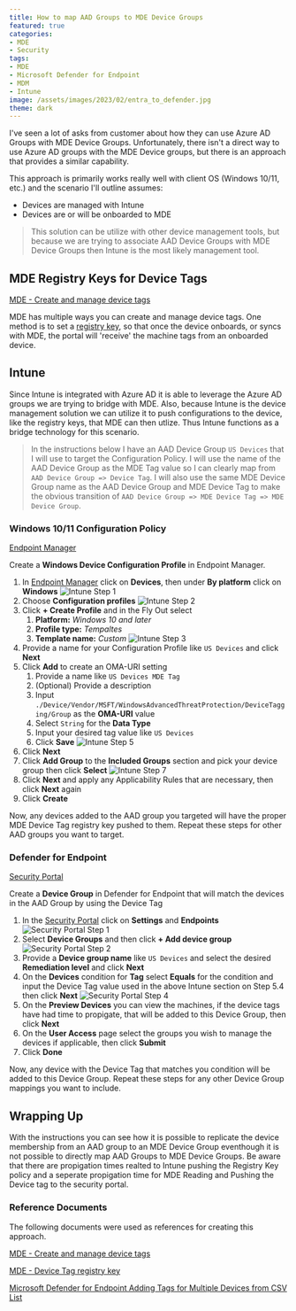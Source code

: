 ```yaml
---
title: How to map AAD Groups to MDE Device Groups
featured: true
categories:
- MDE
- Security
tags:
- MDE
- Microsoft Defender for Endpoint
- MDM
- Intune
image: /assets/images/2023/02/entra_to_defender.jpg
theme: dark
---
```

I've seen a lot of asks from customer about how they can use Azure AD Groups with MDE Device Groups. Unfortunately, there isn't a direct way to use Azure AD groups with the MDE Device groups, but there is an approach that provides a similar capability.
<!--more-->

This approach is primarily works really well with client OS (Windows 10/11, etc.) and the scenario I'll outline assumes:

- Devices are managed with Intune
- Devices are or will be onboarded to MDE

> This solution can be utilize with other device management tools, but because we are trying to associate AAD Device Groups with MDE Device Groups then Intune is the most likely management tool.

## MDE Registry Keys for Device Tags

[MDE - Create and manage device tags](https://learn.microsoft.com/en-us/microsoft-365/security/defender-endpoint/machine-tags?view=o365-worldwide)

MDE has multiple ways you can create and manage device tags. One method is to set a [registry key](https://learn.microsoft.com/en-us/microsoft-365/security/defender-endpoint/machine-tags?view=o365-worldwide#add-device-tags-by-setting-a-registry-key-value), so that once the device onboards, or syncs with MDE, the portal will 'receive' the machine tags from an onboarded device.

## Intune

Since Intune is integrated with Azure AD it is able to leverage the Azure AD groups we are trying to bridge with MDE. Also, because Intune is the device management solution we can utilize it to push configurations to the device, like the registry keys, that MDE can then utlize. Thus Intune functions as a bridge technology for this scenario.

>In the instructions below I have an AAD Device Group `US Devices` that I will use to target the Configuration Policy. I will use the name of the AAD Device Group as the MDE Tag value so I can clearly map from `AAD Device Group => Device Tag`. I will also use the same MDE Device Group name as the AAD Device Group and MDE Device Tag to make the obvious transition of `AAD Device Group => MDE Device Tag => MDE Device Group`.

### Windows 10/11 Configuration Policy

[Endpoint Manager](https://endpoint.microsoft.com)

Create a **Windows Device Configuration Profile** in Endpoint Manager.

1. In [Endpoint Manager](https://endpoint.microsoft.com) click on **Devices**, then under **By platform** click on **Windows**
    ![Intune Step 1](/assets/images/2023/02/Intune-Step1.png)
1. Choose **Configuration profiles**
    ![Intune Step 2](/assets/images/2023/02/Intune-Step2.png)
1. Click **+ Create Profile** and in the Fly Out select
    1. **Platform:** *Windows 10 and later*
    1. **Profile type:** *Tempaltes*
    1. **Template name:** *Custom*
    ![Intune Step 3](/assets/images/2023/02/Intune-Step3.png)
1. Provide a name for your Configuration Profile like `US Devices` and click **Next**
1. Click **Add** to create an OMA-URI setting
    1. Provide a name like `US Devices MDE Tag`
    1. (Optional) Provide a description
    1. Input `./Device/Vendor/MSFT/WindowsAdvancedThreatProtection/DeviceTagging/Group` as the **OMA-URI** value
    1. Select `String` for the **Data Type**
    1. Input your desired tag value like `US Devices`
    1. Click **Save**
    ![Intune Step 5](/assets/images/2023/02/Intune-Step5.png)
1. Click **Next**
1. Click **Add Group** to the **Included Groups** section and pick your device group then click **Select**
    ![Intune Step 7](/assets/images/2023/02/Intune-Step7.png)
1. Click **Next** and apply any Applicability Rules that are necessary, then click **Next** again
1. Click **Create**

Now, any devices added to the AAD group you targeted will have the proper MDE Device Tag registry key pushed to them. Repeat these steps for other AAD groups you want to target.

### Defender for Endpoint

[Security Portal](http://security.microsoft.com)

Create a **Device Group** in Defender for Endpoint that will match the devices in the AAD Group by using the Device Tag

1. In the [Security Portal](http://security.microsoft.com) click on **Settings** and **Endpoints**
    ![Security Portal Step 1](/assets/images/2023/02/security-step1.png)
1. Select **Device Groups** and then click **+ Add device group**
    ![Security Portal Step 2](/assets/images/2023/02/security-step2.png)
1. Provide a **Device group name** like `US Devices` and select the desired **Remediation level** and click **Next**
1. On the **Devices** condition for **Tag** select **Equals** for the condition and input the Device Tag value used in the above Intune section on Step 5.4 then click **Next**
    ![Security Portal Step 4](/assets/images/2023/02/security-step4.png)
1. On the **Preview Devices** you can view the machines, if the device tags have had time to propigate, that will be added to this Device Group, then click **Next**
1. On the **User Access** page select the groups you wish to manage the devices if applicable, then click **Submit**
1. Click **Done**

Now, any device with the Device Tag that matches you condition will be added to this Device Group. Repeat these steps for any other Device Group mappings you want to include.

## Wrapping Up

With the instructions you can see how it is possible to replicate the device membership from an AAD group to an MDE Device Group eventhough it is not possible to directly map AAD Groups to MDE Device Groups. Be aware that there are propigation times realted to Intune pushing the Registry Key policy and a seperate propigation time for MDE Reading and Pushing the Device tag to the security portal.

### Reference Documents

The following documents were used as references for creating this approach.

[MDE - Create and manage device tags](https://learn.microsoft.com/en-us/microsoft-365/security/defender-endpoint/machine-tags?view=o365-worldwide)

[MDE - Device Tag registry key](https://learn.microsoft.com/en-us/microsoft-365/security/defender-endpoint/machine-tags?view=o365-worldwide#add-device-tags-by-setting-a-registry-key-value)

[Microsoft Defender for Endpoint Adding Tags for Multiple Devices from CSV List](https://techcommunity.microsoft.com/t5/core-infrastructure-and-security/microsoft-defender-for-endpoint-adding-tags-for-multiple-devices/ba-p/2082666)
